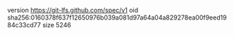 version https://git-lfs.github.com/spec/v1
oid sha256:0160378f637f12650976b039a081d97a64a04a829278ea00f9eed1984c33cd77
size 5246
